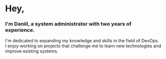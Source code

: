 # Hey,

### I'm Daniil, a system administrator with two years of experience. 

I'm dedicated to expanding my knowledge and skills in the field of DevOps. 
I enjoy working on projects that challenge me to learn new technologies and improve existing systems.
